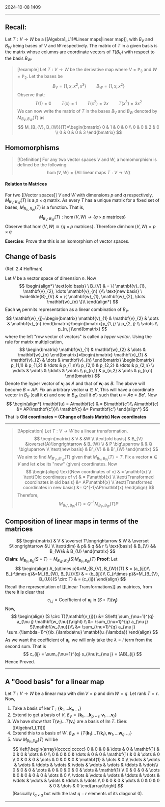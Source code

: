 2024-10-08
1409

---

## Recall:

Let $T:V\to W$ be a [[Algebra1_L11#Linear maps|linear map]], with $B_{V}$ and $B_{W}$ being bases of $V$ and $W$ respectively. The matrix of $T$ in a given basis is the matrix whose columns are coordinate vectors of $T(B_{V})$ with respect to the basis $B_{W}$.

> [!example]
> Let  $T : V \to W$ be  the derivative map where $V = \mathbb{P}_{3}$ and $W =\mathbb{P}_{2}$. Let the bases be
> $$
> B_{V} = \{ 1,x,x^2,x^3 \} \quad \quad B_{W} = \{ 1,x,x^2 \}
> $$
> Observe that:
> $$
>  T(1)  = 0 \quad\quad T(x) = 1 \quad\quad T(x^2) = 2x \quad\quad T(x^3) = 3x^2
> $$
> We can now write the matrix of $T$ in the bases $B_{V}$ and $B_{W}$ denoted by $M_{B_{V}, B_{W}}(T)$ as
> $$
> M_{B_{V}, B_{W}}(T)=\begin{bmatrix}
> 0 & 1 & 0 & 0 \\
> 0 & 0 & 2 & 0  \\
> 0 & 0 & 0 & 3
> \end{bmatrix}
> $$
 
## Homomorphisms

> [!Definition]
>For any two vector spaces $V$ and $W$, a homomorphism is defined be the following
>$$
>\hom(V,W) = \{ \text{All linear maps} \ T: V \to W \}
>$$

#### Relation to Matrices

For two [[Vector spaces]] $V$ and $W$ with dimensions $p$ and $q$ respectively, $M_{B_{V}, B_{W}}(T)$ is a $p \times q$ matrix.
As every $T$ has a unique matrix for a fixed set of bases,  $M_{B_{V}, B_{W}}(T)$ is a function. That is, 
$$M_{B_{V}, B_{W}}(T):\hom(V, W)\to \{ q\times p \text{ matrices} \}$$
Observe that $\hom(V,W) \cong \{ q \times p \ \text{matrices} \}$. Therefore $\dim \hom(V,W) = p\times q$

**Exercise:** Prove that this is an isomorphism of vector spaces.

## Change of basis
(Ref. 2.4 Hoffman)

Let $V$ be a vector space of dimension $n$. Now
$$
\begin{align*}
\text{old basis} \ B_{V} & = \{ \mathbf{v}_{1}, \mathbf{v}_{2}, \dots \mathbf{v}_{n} \}\\
\text{new basis} \ \widetilde{B}_{V} & = \{ \mathbf{w}_{1}, \mathbf{w}_{2}, \dots \mathbf{w}_{n} \}\\
\end{align*}
$$
Each $\mathbf{w}_{j}$ permits representation as a linear combination of $B_{V}$.
$$
\mathbf{w}_{j}=\begin{bmatrix}
\mathbf{v}_{1} & \mathbf{v}_{2} & \dots & \mathbf{v}_{n}
\end{bmatrix}\begin{bmatrix}p_{1, j} \\
p_{2, j} \\
\vdots \\
p_{n, j}\end{bmatrix}
$$
where the left "row vector of vectors" is called a *hyper vector*. 
Using the rule for matrix multiplication,
$$
\begin{bmatrix}
\mathbf{w}_{1} & \mathbf{w}_{2} & \dots & \mathbf{w}_{n}
\end{bmatrix}=\begin{bmatrix}
\mathbf{v}_{1} & \mathbf{v}_{2} & \dots & \mathbf{v}_{n}
\end{bmatrix}
\begin{bmatrix}
p_{1,1} & p_{1,2} & \dots  & p_{1,n}\\
p_{2,1} & p_{2,2} & \dots  & p_{2,n} \\
\vdots  & \vdots  & \ddots & \vdots \\
p_{n,1} & p_{n,2} & \dots  & p_{n,n}
\end{bmatrix}
$$
Denote the hyper vector of $\mathbf{v}_{i}$  as $A$ and that of $\mathbf{w}_{i}$ as $B$. The above will become $B = AP$.
Fix an arbitrary vector $\mathbf{u} \in V$, This will have a coordinate vector in $B_{V}$ (call it $\mathbf{c}$) and one in $B_{W}$ (call it $\mathbf{c'}$) such that $\mathbf{u} = A\mathbf{c} = B\mathbf{c'}$. Now
$$
\begin{align*}
\mathbf{u} = A\mathbf{c} & = B\mathbf{c'}\\
A\mathbf{c} &= AP{\mathbf{c'}}\\
\mathbf{c} &= P\mathbf{c'}
\end{align*}
$$
That is **Old coordinates = (Change of Basis Matrix) New coordinates**

---
>[!Appication]
>Let $T:V\to W$ be a linear transformation. 
>$$
>\begin{matrix}
> & V & &W \\
>\text{old basis} & B_{V}  &\overset{A}\longrightarrow & B_{W} \\
>& P \big\uparrow & & Q \big\uparrow \\
>\text{new basis} & B'_{V}  & & B'_{W}
>\end{matrix}
>$$
>We aim to find $M_{B'_{V}, B'_{W}}(T)$ given that $M_{B_{V}, B_{W}}(T) = T$.
>Fix a vector $\mathbf{v} \in V$ and let $\mathbf{x}$ be its "new" (given) coordinates. Now
>$$
>\begin{align}
>\text{New coordinates of v} & = \mathbf{x} \\
>\text{Old coordinates of v} & = P\mathbf{x} \\
>\text{Transformed coordinates in old basis} &= AP\mathbf{x} \\
>\text{Transformed coordinates in new basis} &= Q^{-1}AP\mathbf{x} 
>\end{align}
>$$
>Therefore,
>$$
>M_{B_{V}',B_{W}'}(T)=Q^{-1}M_{B_{V},B_{W}}(T)P
>$$

## Composition of linear maps in terms of the matrices

$$
\begin{matrix}
 & V & \overset T\longrightarrow & W & \overset S\longrightarrow &U \\
\text{dim} & p& & q && r \\
\text{basis} & B_{V} && B_{W}& & B_{U}
\end{matrix}
$$
**Claim:** $M_{B_{V}, B_{U}}(S\circ T)=M_{B_{W}, B_{U}}(S)M_{B_{V}, B_{W}}(T)$
**Proof:** Let
$$
\begin{align}
A_{q\times p}&=M_{B_{V}, B_{W}}(T) & = (a_{ij})\\
B_{r\times q}&=M_{B_{W}, B_{U}}(S) & = (b_{ij})\\
C_{r\times p}&=M_{B_{V}, B_{U}}(S \circ T) & = (c_{ij})
\end{align}
$$
Recall the representation of [[Linear Transformations]] as matrices, from there it is clear that 
$$c_{i,j} = \text{Coefficient of} \ \mathbf{u_{i}} \ \text{in} \ (S \circ T)(\mathbf{v_{j}})$$
Now,
$$
\begin{align}
(S \circ T)(\mathbf{v_{j}}) &= S\left( \sum_{\nu=1}^{q} a_{\nu j} \mathbf{w_{\nu}}\right) \\
&= \sum_{\nu=1}^{q} a_{\nu j} S(\mathbf{w_{\nu}})\\
&= \sum_{\nu=1}^{q} a_{\nu j} \sum_{\lambda=1}^{r}b_{\lambda\nu} \mathbf{u_{\lambda}}
\end{align}
$$
As we want the coefficient of $\mathbf{u_{i}}$, we will only take the $\lambda = i$ term from the second sum. That is
$$
c_{ij} = \sum_{\nu=1}^{q} s_{i\nu}t_{\nu j} = (AB)_{ij}
$$
Hence Proved. 

---
## A "Good basis" for a linear map

Let $T:V\to W$ be a linear map with $\dim V = p$ and $\dim W = q$.
Let $\text{rank} \ T = r$. Now,
1) Take a basis of $\ker T$ ;                    $\{\mathbf{k}_{1}, \dots \mathbf{k}_{p-r}\}$
2) Extend to get a basis of $V$,  $\beta_{V} = \{ \mathbf{k}_{1}, \dots \mathbf{k}_{p-r}, \mathbf{v}_{1}, \dots \mathbf{v}_{r} \}$
3) We have show that $T(\mathbf{v}_{1}) \dots T(\mathbf{v}_{r})$ are a basis of $\text{Im} \ T$.   (See: [[Algebra1_L11]])
4) Extend this to a basis of $W$. $\beta_{W} = \{ T(\mathbf{k}_{1}) \dots T(\mathbf{k}_r), \mathbf{w}_{1}, \dots \mathbf{w}_{q-r} \}$
5) Now $M_{\beta_{V}, \beta_{W}}(T)$ will be 
$$
\left[\begin{array}{ccccc|ccccc}
0 & 0 & 0 & \dots & 0 & \mathbf{1} & 0 & 0 & \dots & 0 \\
0 & 0 & 0 & \dots & 0 & 0 & \mathbf{1} & 0 & \dots & 0 \\
0 & 0 & 0 & \dots & 0 & 0 & 0 & \mathbf{1} & \dots & 0 \\
\vdots & \vdots & \vdots & \ddots & \vdots & \vdots & \vdots & \vdots & \ddots & \vdots\\
0 & 0 & 0 & \dots & 0 & 0 & 0 & 0 & \dots & \mathbf{1} \\
0 & 0 & 0 & \dots & 0 & 0 & 0 & 0 & \dots & 0 \\
\vdots & \vdots & \vdots & \ddots & \vdots & \vdots & \vdots & \vdots & \ddots & \vdots \\
0 & 0 & 0 & \dots & 0 & 0 & 0 & 0 & \dots & 0
\end{array}\right]
$$
(Basically $I_{q\times q}$ but with the last $q-r$ elements of its diagonal 0).

---
